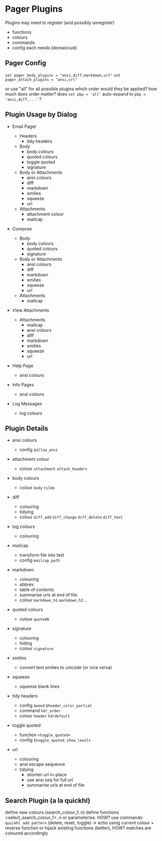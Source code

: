 # Pager Plugins

Plugins may need to register (and possibly unregister)
- functions
- colours
- commands
- config
each needs (domain/uid)

## Pager Config

`set pager_body_plugins = "ansi,diff,markdown,url"`
`set pager_attach_plugins = "ansi,url"`

or use "all" for all possible plugins
    which order would they be applied?
    how much does order matter?
    does `set pbp = 'all'` auto-expand to `pbp = 'ansi,diff,...'` ?

## Plugin Usage by Dialog

- Email Pager
  - Headers
    - tidy headers
  - Body
    - body colours
    - quoted colours
    - toggle quoted
    - signature
  - Body or Attachments
    - ansi colours
    - diff
    - markdown
    - smilies
    - squeeze
    - url
  - Attachments
    - attachment colour
    - mailcap

- Compose
  - Body
    - body colours
    - quoted colours
    - signature
  - Body or Attachments
    - ansi colours
    - diff
    - markdown
    - smilies
    - squeeze
    - url
  - Attachments
    - mailcap

- View Attachments
  - Attachments
    - mailcap
    - ansi colours
    - diff
    - markdown
    - smilies
    - squeeze
    - url

- Help Page
  - ansi colours

- Info Pages
  - ansi colours

- Log Messages
  - log colours


## Plugin Details

- ansi colours
  - config `$allow_ansi`

- attachment colour
  - colour `attachment` `attach_headers`

- body colours
  - colour `body` `tilde`

- diff
  - colouring
  - tidying
  - colour `diff_add` `diff_change` `diff_delete` `diff_text`

- log colours
  - colouring

- mailcap
  - transform file into text
  - config `mailcap_path`

- markdown
  - colouring
  - abbrev
  - table of contents
  - summarise urls at end of file
  - colour `markdown_h1` `markdown_h2`...

- quoted colours
  - colour `quotedN`

- signature
  - colouring
  - hiding
  - colour `signature`

- smilies
  - convert text smilies to unicode
    (or vice versa)

- squeeze
  - squeeze blank lines

- tidy headers
  - config `$weed` `$header_color_partial`
  - command `hdr_order`
  - colour `header` `hdrdefault`

- toggle quoted
  - function `<toggle_quoted>`
  - config `$toggle_quoted_show_levels`

- url
  - colouring
  - ansi escape sequence
  - tidying
    - shorten url in-place
    - use ansi seq for full url
    - summarise urls at end of file

## Search Plugin (a la quickhl)

define new colours (search_colour_1..n)
define functions <select_search_colour_1>..n
    or parameterise.  HOW?
    use commands:  `quickhl add pattern` (delete, reset, toggle)
<show-search-colour> -> echo using current colour
<search-colour> + reverse function
    or hijack existing functions (better), HOW?
matches are coloured accordingly

